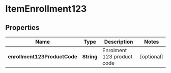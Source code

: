 
# ItemEnrollment123

## Properties
Name | Type | Description | Notes
------------ | ------------- | ------------- | -------------
**enrollment123ProductCode** | **String** | Enrolment 123 product code |  [optional]



